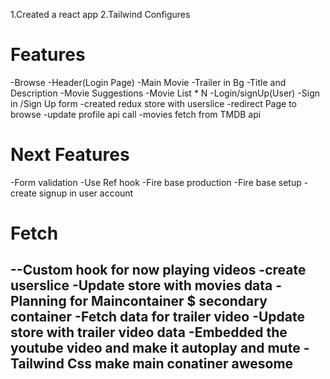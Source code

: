 1.Created a react app
2.Tailwind Configures

# Features
-Browse
 -Header(Login Page)
    -Main Movie
    -Trailer in Bg
    -Title and Description
    -Movie Suggestions
     -Movie List * N
-Login/signUp(User)
    -Sign in /Sign Up form
    -created redux store with userslice
    -redirect Page to browse
    -update profile api call
    -movies fetch from TMDB api
# Next Features
-Form validation
-Use Ref hook
-Fire base production
-Fire base setup
-create signup in user account

# Fetch
--Custom hook for now playing videos
-create userslice
-Update store with movies data
-Planning for Maincontainer $ secondary container
-Fetch data for trailer video
-Update store with trailer video data
-Embedded the youtube video and make it autoplay and mute
-Tailwind Css make main conatiner awesome
-




